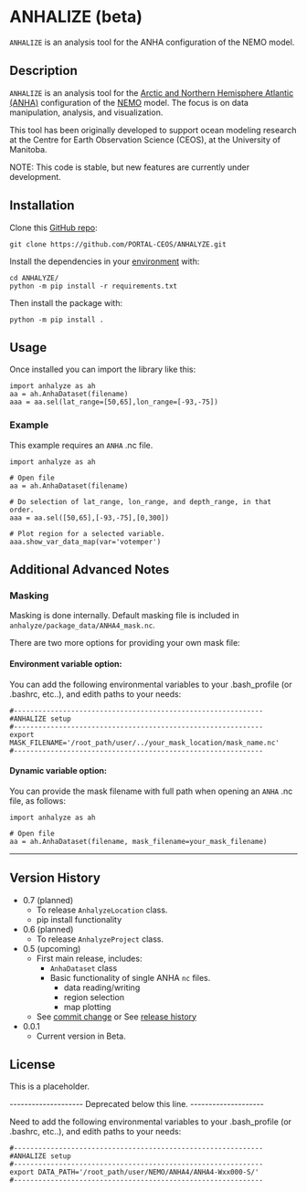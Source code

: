 # ANHALIZE  (beta)

`ANHALIZE` is an analysis tool for the ANHA configuration of the NEMO model.

## Description

`ANHALIZE` is an analysis tool for the 
[Arctic and Northern Hemisphere Atlantic (ANHA)](https://canadian-nemo-ocean-modelling-forum-commuity-of-practice.readthedocs.io/en/latest/Institutions/UofA/Configurations/ANHA4/index.html) 
configuration of the [NEMO](https://www.nemo-ocean.eu/) model. The focus is on data manipulation, analysis, and visualization. 

This tool has been originally developed to support ocean modeling research at the 
Centre for Earth Observation Science (CEOS), at the University of Manitoba. 

NOTE: This code is stable, but new features are currently under development.


## Installation

Clone this [GitHub repo](https://github.com/PORTAL-CEOS/ANHALIZE): 

```
git clone https://github.com/PORTAL-CEOS/ANHALYZE.git
```

Install the dependencies in your [environment](https://conda.io/projects/conda/en/latest/user-guide/tasks/manage-environments.html) with:

```
cd ANHALYZE/
python -m pip install -r requirements.txt
```

Then install the package with:

```
python -m pip install .
```


## Usage

Once installed you can import the library like this:

```
import anhalyze as ah
aa = ah.AnhaDataset(filename)
aaa = aa.sel(lat_range=[50,65],lon_range=[-93,-75])
```


### Example 

This  example requires an `ANHA` .nc file.

```
import anhalyze as ah

# Open file
aa = ah.AnhaDataset(filename)

# Do selection of lat_range, lon_range, and depth_range, in that order.
aaa = aa.sel([50,65],[-93,-75],[0,300])

# Plot region for a selected variable.
aaa.show_var_data_map(var='votemper')
``` 

## Additional Advanced Notes

### Masking

Masking is done internally. Default masking file is included in `anhalyze/package_data/ANHA4_mask.nc`.

There are two more options for providing your own mask file:
 
#### Environment variable option:

You can add the following environmental variables to your .bash_profile (or .bashrc, etc..), 
and edith paths to your needs:
``` 
#------------------------------------------------------------- 
#ANHALIZE setup
#-------------------------------------------------------------
export MASK_FILENAME='/root_path/user/../your_mask_location/mask_name.nc'
#-------------------------------------------------------------
```

#### Dynamic variable option:

You can provide the mask filename with full path when opening
an `ANHA` .nc file, as follows:

```
import anhalyze as ah

# Open file
aa = ah.AnhaDataset(filename, mask_filename=your_mask_filename)
```





-----
## Version History

* 0.7 (planned)
    * To release `AnhalyzeLocation` class.
    * pip install functionality
* 0.6 (planned)
    * To release `AnhalyzeProject` class.
* 0.5 (upcoming)
    * First main release, includes:
      * `AnhaDataset` class
      * Basic functionality of single ANHA `nc` files. 
        * data reading/writing
        * region selection 
        * map plotting
    * See [commit change]() or See [release history]()
* 0.0.1
    * Current version in Beta. 

## License

This is a placeholder.



-------------------- Deprecated below this line. --------------------


Need to add the following environmental variables to your .bash_profile (or .bashrc, etc..), 
and edith paths to your needs:
``` 
#------------------------------------------------------------- 
#ANHALIZE setup
#-------------------------------------------------------------
export DATA_PATH='/root_path/user/NEMO/ANHA4/ANHA4-Wxx000-S/'
#-------------------------------------------------------------
```

